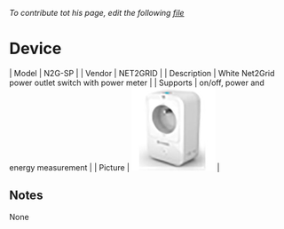 
*To contribute tot his page, edit the following
[file](https://github.com/Koenkk/zigbee2mqtt.io/blob/master/docgen/device_page_notes.js)*

# Device

| Model | N2G-SP  |
| Vendor  | NET2GRID  |
| Description | White Net2Grid power outlet switch with power meter |
| Supports | on/off, power and energy measurement |
| Picture | ![../images/devices/N2G-SP.jpg](../images/devices/N2G-SP.jpg) |

## Notes

None
